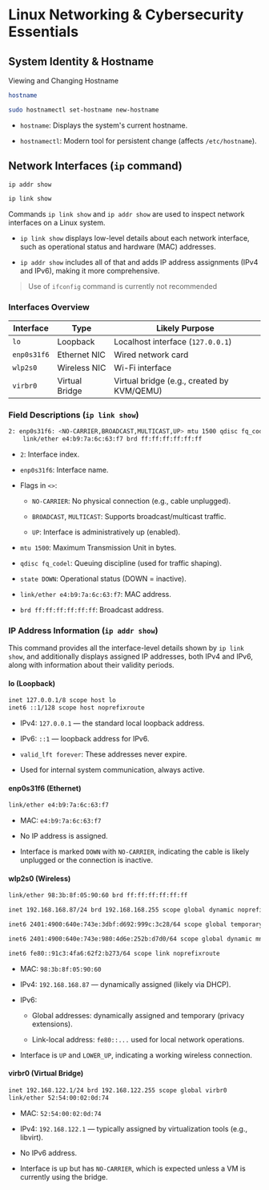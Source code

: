 
# Linux Networking & Cybersecurity Essentials

## System Identity & Hostname

Viewing and Changing Hostname

```bash
hostname

sudo hostnamectl set-hostname new-hostname
```

- `hostname`: Displays the system's current hostname.
    
- `hostnamectl`: Modern tool for persistent change (affects `/etc/hostname`).

## Network Interfaces (`ip` command)

```bash
ip addr show

ip link show
```

Commands `ip link show` and `ip addr show` are used to inspect network interfaces on a Linux system.

- `ip link show` displays low-level details about each network interface, such as operational status and hardware (MAC) addresses.
    
- `ip addr show` includes all of that and adds IP address assignments (IPv4 and IPv6), making it more comprehensive.

> Use of `ifconfig` command is currently not recommended

### Interfaces Overview

| Interface   | Type           | Likely Purpose                             |
| ----------- | -------------- | ------------------------------------------ |
| `lo`        | Loopback       | Localhost interface (`127.0.0.1`)          |
| `enp0s31f6` | Ethernet NIC   | Wired network card                         |
| `wlp2s0`    | Wireless NIC   | Wi-Fi interface                            |
| `virbr0`    | Virtual Bridge | Virtual bridge (e.g., created by KVM/QEMU) |

### Field Descriptions (`ip link show`)

```bash
2: enp0s31f6: <NO-CARRIER,BROADCAST,MULTICAST,UP> mtu 1500 qdisc fq_codel state DOWN mode DEFAULT group default qlen 1000
    link/ether e4:b9:7a:6c:63:f7 brd ff:ff:ff:ff:ff:ff
```

- `2`: Interface index.
    
- `enp0s31f6`: Interface name.
    
- Flags in `<>`:
    
    - `NO-CARRIER`: No physical connection (e.g., cable unplugged).
        
    - `BROADCAST`, `MULTICAST`: Supports broadcast/multicast traffic.
        
    - `UP`: Interface is administratively up (enabled).
        
- `mtu 1500`: Maximum Transmission Unit in bytes.
    
- `qdisc fq_codel`: Queuing discipline (used for traffic shaping).
    
- `state DOWN`: Operational status (DOWN = inactive).
    
- `link/ether e4:b9:7a:6c:63:f7`: MAC address.
    
- `brd ff:ff:ff:ff:ff:ff`: Broadcast address.
    

### IP Address Information (`ip addr show`)

This command provides all the interface-level details shown by `ip link show`, and additionally displays assigned IP addresses, both IPv4 and IPv6, along with information about their validity periods.

#### lo (Loopback)

```bash
inet 127.0.0.1/8 scope host lo
inet6 ::1/128 scope host noprefixroute 
```

- IPv4: `127.0.0.1` — the standard local loopback address.
    
- IPv6: `::1` — loopback address for IPv6.
    
- `valid_lft forever`: These addresses never expire.
    
- Used for internal system communication, always active.
    

#### enp0s31f6 (Ethernet)

```bash
link/ether e4:b9:7a:6c:63:f7
```

- MAC: `e4:b9:7a:6c:63:f7`
    
- No IP address is assigned.
    
- Interface is marked `DOWN` with `NO-CARRIER`, indicating the cable is likely unplugged or the connection is inactive.
    

#### wlp2s0 (Wireless)

```bash
link/ether 98:3b:8f:05:90:60 brd ff:ff:ff:ff:ff:ff

inet 192.168.168.87/24 brd 192.168.168.255 scope global dynamic noprefixroute wlp2s0

inet6 2401:4900:640e:743e:3dbf:d692:999c:3c28/64 scope global temporary dynamic 

inet6 2401:4900:640e:743e:980:4d6e:252b:d7d0/64 scope global dynamic mngtmpaddr noprefixroute 

inet6 fe80::91c3:4fa6:62f2:b273/64 scope link noprefixroute 
```

- MAC: `98:3b:8f:05:90:60`
    
- IPv4: `192.168.168.87` — dynamically assigned (likely via DHCP).
    
- IPv6:
    
    - Global addresses: dynamically assigned and temporary (privacy extensions).
        
    - Link-local address: `fe80::...` used for local network operations.
        
- Interface is `UP` and `LOWER_UP`, indicating a working wireless connection.
    

#### virbr0 (Virtual Bridge)

```bash
inet 192.168.122.1/24 brd 192.168.122.255 scope global virbr0
link/ether 52:54:00:02:0d:74
```

- MAC: `52:54:00:02:0d:74`
    
- IPv4: `192.168.122.1` — typically assigned by virtualization tools (e.g., libvirt).
    
- No IPv6 address.
    
- Interface is up but has `NO-CARRIER`, which is expected unless a VM is currently using the bridge.

	